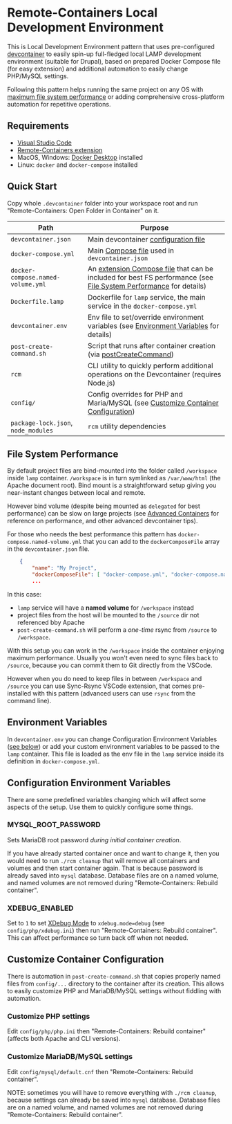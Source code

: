 # Remote-Containers Local Development Environment

This is Local Development Environment pattern that uses pre-configured [devcontainer](https://github.com/microsoft/vscode-dev-containers) to easily spin-up full-fledged local LAMP development environment (suitable for Drupal), based on prepared Docker Compose file (for easy extension) and additional automation to easily change PHP/MySQL settings.

Following this pattern helps running the same project on any OS with [maximum file system performance](#file-system-performance) or adding comprehensive cross-platform automation for repetitive operations.

## Requirements

- [Visual Studio Code](https://code.visualstudio.com/)
- [Remote-Containers extension](https://marketplace.visualstudio.com/items?itemName=ms-vscode-remote.remote-containers)
- MacOS, Windows: [Docker Desktop](https://www.docker.com/products/docker-desktop) installed
- Linux: `docker` and `docker-compose` installed

## Quick Start

Copy whole `.devcontainer` folder into your workspace root and run "Remote-Containers: Open Folder in Container" on it.


| Path | Purpose |
|------|---------|
| `devcontainer.json` | Main devcontainer [configuration file](https://code.visualstudio.com/docs/remote/devcontainerjson-reference) 
| `docker-compose.yml` | Main [Compose file](https://docs.docker.com/compose/compose-file/compose-file-v3/) used in `devcontainer.json` 
| `docker-compose.named-volume.yml` | An [extension Compose file](https://docs.docker.com/compose/reference/overview/#specifying-multiple-compose-files) that can be included for best FS performance (see [File System Performance](#file-system-performance) for details)
| `Dockerfile.lamp` | Dockerfile for `lamp` service, the main service in the `docker-compose.yml`
| `devcontainer.env` | Env file to set/override environment variables (see [Environment Variables](#environment-variables) for details)
| `post-create-command.sh` | Script that runs after container creation (via [postCreateCommand](https://code.visualstudio.com/docs/remote/devcontainerjson-reference))
| `rcm` | CLI utility to quickly perform additional operations on the Devcontainer (requires Node.js)
| `config/` | Config overrides for PHP and Maria/MySQL (see [Customize Container Configuration](#customize-container-configuration))
| `package-lock.json`, `node_modules` | `rcm` utility dependencies

## File System Performance

By default project files are bind-mounted into the folder called `/workspace` inside `lamp` container. `/workspace` is in turn symlinked as `/var/www/html` (the Apache document root).
Bind mount is a straightforward setup giving you near-instant changes between local and remote.

However bind volume (despite being mounted as `delegated` for best performance) can be slow on large projects (see [Advanced Containers](https://code.visualstudio.com/docs/remote/containers-advanced) for reference on performance, and other advanced devcontainer tips).

For those who needs the best performance this pattern has `docker-compose.named-volume.yml` that you can add to the `dockerComposeFile` array in the `devcontainer.json` file. 

```json
    {
        "name": "My Project",
        "dockerComposeFile": [ "docker-compose.yml", "docker-compose.named-volume.yml" ],
        ...
```

In this case:
- `lamp` service will have a **named volume** for `/workspace` instead
- project files from the host will be mounted to the `/source` dir not referenced bby Apache
- `post-create-command.sh` will perform a *one-time* rsync from `/source` to `/workspace`.

With this setup you can work in the `/workspace` inside the container enjoying maximum performance. 
Usually you won't even need to sync files back to `/source`, because you can commit them to Git directly from the VSCode.

However when you do need to keep files in between `/workspace` and `/source` you can use Sync-Rsync VSCode extension, that comes pre-installed with this pattern (advanced users can use `rsync` from the command line).

## Environment Variables

In `devcontainer.env` you can change Configuration Environment Variables ([see below](#configuration-environment-variables)) or add your custom environment variables to be passed to the `lamp` container. This file is loaded as the env file in the `lamp` service inside its definition in `docker-compose.yml`.

## Configuration Environment Variables

There are some predefined variables changing which will affect some aspects of the setup. 
Use them to quickly configure some things.

### MYSQL_ROOT_PASSWORD

Sets MariaDB root password *during initial container creation*. 

If you have already started container once and want to change it, then you would need to run `./rcm cleanup` that will remove all containers and volumes and then start container again. That is because password is already saved into `mysql` database. Database files are on a named volume, and named volumes are not removed during "Remote-Containers: Rebuild container".

### XDEBUG_ENABLED

Set to `1` to set [XDebug Mode](https://xdebug.org/docs/all_settings#mode) to `xdebug.mode=debug` (see `config/php/xdebug.ini`) then run "Remote-Containers: Rebuild container". This can affect performance so turn back off when not needed.

## Customize Container Configuration

There is automation in `post-create-command.sh` that copies properly named files from `config/...` directory to the container after its creation. This allows to easily customize PHP and MariaDB/MySQL settings without fiddling with automation.

### Customize PHP settings

Edit `config/php/php.ini` then "Remote-Containers: Rebuild container" (affects both Apache and CLI versions).

### Customize MariaDB/MySQL settings

Edit `config/mysql/default.cnf` then "Remote-Containers: Rebuild container". 

NOTE: sometimes you will have to remove everything with `./rcm cleanup`, because settings can already be saved into `mysql` database. Database files are on a named volume, and named volumes are not removed during "Remote-Containers: Rebuild container".
